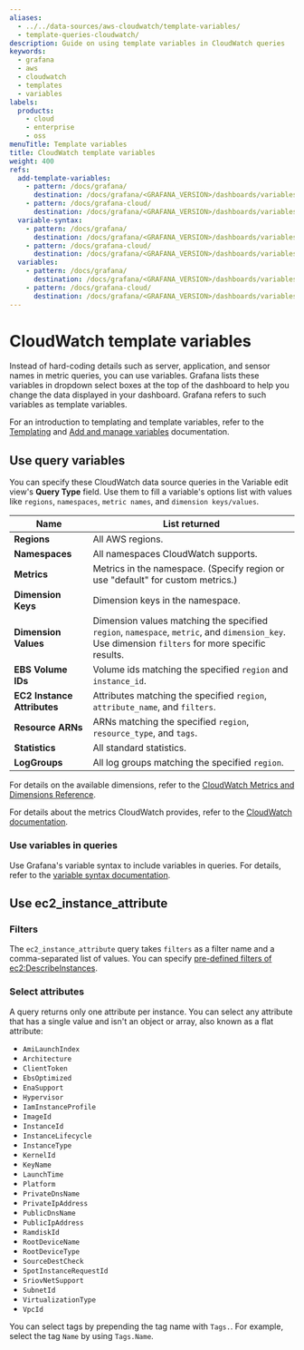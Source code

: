 ```yaml
---
aliases:
  - ../../data-sources/aws-cloudwatch/template-variables/
  - template-queries-cloudwatch/
description: Guide on using template variables in CloudWatch queries
keywords:
  - grafana
  - aws
  - cloudwatch
  - templates
  - variables
labels:
  products:
    - cloud
    - enterprise
    - oss
menuTitle: Template variables
title: CloudWatch template variables
weight: 400
refs:
  add-template-variables:
    - pattern: /docs/grafana/
      destination: /docs/grafana/<GRAFANA_VERSION>/dashboards/variables/add-template-variables/
    - pattern: /docs/grafana-cloud/
      destination: /docs/grafana/<GRAFANA_VERSION>/dashboards/variables/add-template-variables/
  variable-syntax:
    - pattern: /docs/grafana/
      destination: /docs/grafana/<GRAFANA_VERSION>/dashboards/variables/variable-syntax/
    - pattern: /docs/grafana-cloud/
      destination: /docs/grafana/<GRAFANA_VERSION>/dashboards/variables/variable-syntax/
  variables:
    - pattern: /docs/grafana/
      destination: /docs/grafana/<GRAFANA_VERSION>/dashboards/variables/
    - pattern: /docs/grafana-cloud/
      destination: /docs/grafana/<GRAFANA_VERSION>/dashboards/variables/
---
```


# CloudWatch template variables

Instead of hard-coding details such as server, application, and sensor names in metric queries, you can use variables.
Grafana lists these variables in dropdown select boxes at the top of the dashboard to help you change the data displayed in your dashboard.
Grafana refers to such variables as template variables.

For an introduction to templating and template variables, refer to the [Templating](ref:variables) and [Add and manage variables](ref:add-template-variables) documentation.

## Use query variables

You can specify these CloudWatch data source queries in the Variable edit view's **Query Type** field.
Use them to fill a variable's options list with values like `regions`, `namespaces`, `metric names`, and `dimension keys/values`.

| Name                        | List returned                                                                                                                                    |
| --------------------------- | ------------------------------------------------------------------------------------------------------------------------------------------------ |
| **Regions**                 | All AWS regions.                                                                                                                                 |
| **Namespaces**              | All namespaces CloudWatch supports.                                                                                                              |
| **Metrics**                 | Metrics in the namespace. (Specify region or use "default" for custom metrics.)                                                                  |
| **Dimension Keys**          | Dimension keys in the namespace.                                                                                                                 |
| **Dimension Values**        | Dimension values matching the specified `region`, `namespace`, `metric`, and `dimension_key`. Use dimension `filters` for more specific results. |
| **EBS Volume IDs**          | Volume ids matching the specified `region` and `instance_id`.                                                                                    |
| **EC2 Instance Attributes** | Attributes matching the specified `region`, `attribute_name`, and `filters`.                                                                     |
| **Resource ARNs**           | ARNs matching the specified `region`, `resource_type`, and `tags`.                                                                               |
| **Statistics**              | All standard statistics.                                                                                                                         |
| **LogGroups**               | All log groups matching the specified `region`.                                                                                                  |

For details on the available dimensions, refer to the [CloudWatch Metrics and Dimensions Reference](https://docs.aws.amazon.com/AmazonCloudWatch/latest/monitoring/CW_Support_For_AWS.html).

For details about the metrics CloudWatch provides, refer to the [CloudWatch documentation](https://docs.aws.amazon.com/AmazonCloudWatch/latest/DeveloperGuide/CW_Support_For_AWS.html).

### Use variables in queries

Use Grafana's variable syntax to include variables in queries.
For details, refer to the [variable syntax documentation](ref:variable-syntax).

## Use ec2_instance_attribute

### Filters

The `ec2_instance_attribute` query takes `filters` as a filter name and a comma-separated list of values.
You can specify [pre-defined filters of ec2:DescribeInstances](http://docs.aws.amazon.com/AWSEC2/latest/APIReference/API_DescribeInstances.html).

### Select attributes

A query returns only one attribute per instance.
You can select any attribute that has a single value and isn't an object or array, also known as a flat attribute:

- `AmiLaunchIndex`
- `Architecture`
- `ClientToken`
- `EbsOptimized`
- `EnaSupport`
- `Hypervisor`
- `IamInstanceProfile`
- `ImageId`
- `InstanceId`
- `InstanceLifecycle`
- `InstanceType`
- `KernelId`
- `KeyName`
- `LaunchTime`
- `Platform`
- `PrivateDnsName`
- `PrivateIpAddress`
- `PublicDnsName`
- `PublicIpAddress`
- `RamdiskId`
- `RootDeviceName`
- `RootDeviceType`
- `SourceDestCheck`
- `SpotInstanceRequestId`
- `SriovNetSupport`
- `SubnetId`
- `VirtualizationType`
- `VpcId`

You can select tags by prepending the tag name with `Tags.`.
For example, select the tag `Name` by using `Tags.Name`.

